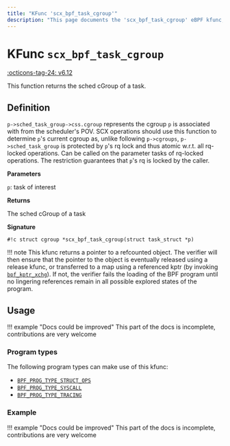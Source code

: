 ```yaml
---
title: "KFunc 'scx_bpf_task_cgroup'"
description: "This page documents the 'scx_bpf_task_cgroup' eBPF kfunc, including its definition, usage, program types that can use it, and examples."
---
```

# KFunc `scx_bpf_task_cgroup`

<!-- [FEATURE_TAG](scx_bpf_task_cgroup) -->
[:octicons-tag-24: v6.12](https://github.com/torvalds/linux/commit/8195136669661fdfe54e9a8923c33b31c92fc1da)
<!-- [/FEATURE_TAG] -->

This function returns the sched cGroup of a task.

## Definition

`p->sched_task_group->css.cgroup` represents the cgroup `p` is associated with from the scheduler's POV. SCX operations should use this function to determine `p`'s current cgroup as, unlike following `p->cgroups`, `p->sched_task_group` is protected by `p`'s rq lock and thus atomic w.r.t. all rq-locked operations. Can be called on the parameter tasks of rq-locked operations. The restriction guarantees that `p`'s rq is locked by the caller.

**Parameters**

`p`: task of interest

**Returns**

The sched cGroup of a task

**Signature**

<!-- [KFUNC_DEF] -->
`#!c struct cgroup *scx_bpf_task_cgroup(struct task_struct *p)`

!!! note
	This kfunc returns a pointer to a refcounted object. The verifier will then ensure that the pointer to the object 
	is eventually released using a release kfunc, or transferred to a map using a referenced kptr 
	(by invoking [`bpf_kptr_xchg`](../helper-function/bpf_kptr_xchg.md)). If not, the verifier fails the 
	loading of the BPF program until no lingering references remain in all possible explored states of the program.
<!-- [/KFUNC_DEF] -->

## Usage

!!! example "Docs could be improved"
    This part of the docs is incomplete, contributions are very welcome

### Program types

The following program types can make use of this kfunc:

<!-- [KFUNC_PROG_REF] -->
- [`BPF_PROG_TYPE_STRUCT_OPS`](../program-type/BPF_PROG_TYPE_STRUCT_OPS.md)
- [`BPF_PROG_TYPE_SYSCALL`](../program-type/BPF_PROG_TYPE_SYSCALL.md)
- [`BPF_PROG_TYPE_TRACING`](../program-type/BPF_PROG_TYPE_TRACING.md)
<!-- [/KFUNC_PROG_REF] -->

### Example

!!! example "Docs could be improved"
    This part of the docs is incomplete, contributions are very welcome

